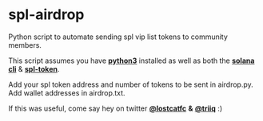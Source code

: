 # spl-airdrop
Python script to automate sending spl vip list tokens to community members.

This script assumes you have [**python3**](https://https://www.python.org/downloads/) installed as well as both the [**solana cli**](https://docs.solana.com/cli/install-solana-cli-tools) & [**spl-token**](https://spl.solana.com/token).



Add your spl token address and number of tokens to be sent in airdrop.py.
Add wallet addresses in airdrop.txt.

If this was useful, come say hey on twitter [**@lostcatfc**](https://twitter.com/lostcatfc) **&** [**@triiq**](https://twitter.com/triiq_) :)
